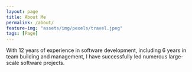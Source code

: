 ```yaml
---
layout: page
title: About Me
permalink: /about/
feature-img: "assets/img/pexels/travel.jpeg"
tags: [Page]
---
```


With 12 years of experience in software development, including 6 years in team building and management, I have successfully led numerous large-scale software projects.